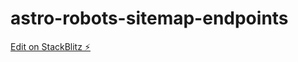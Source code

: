 # astro-robots-sitemap-endpoints

[Edit on StackBlitz ⚡️](https://stackblitz.com/edit/github-oqwtvh)
